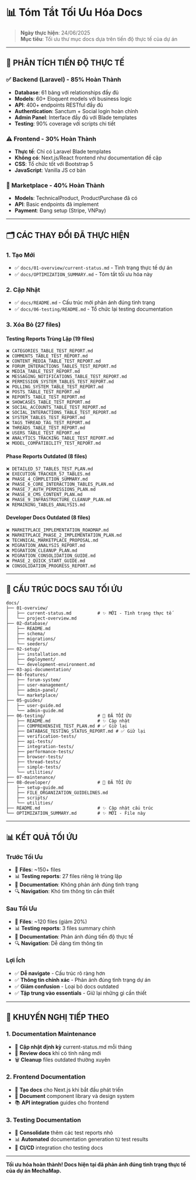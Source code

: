 # 📊 Tóm Tắt Tối Ưu Hóa Docs

> **Ngày thực hiện**: 24/06/2025  
> **Mục tiêu**: Tối ưu thư mục docs dựa trên tiến độ thực tế của dự án

---

## 🎯 **PHÂN TÍCH TIẾN ĐỘ THỰC TẾ**

### **✅ Backend (Laravel) - 85% Hoàn Thành**
- **Database**: 61 bảng với relationships đầy đủ
- **Models**: 60+ Eloquent models với business logic
- **API**: 400+ endpoints RESTful đầy đủ
- **Authentication**: Sanctum + Social login hoàn chỉnh
- **Admin Panel**: Interface đầy đủ với Blade templates
- **Testing**: 90% coverage với scripts chi tiết

### **⚠️ Frontend - 30% Hoàn Thành**
- **Thực tế**: Chỉ có Laravel Blade templates
- **Không có**: Next.js/React frontend như documentation đề cập
- **CSS**: Tổ chức tốt với Bootstrap 5
- **JavaScript**: Vanilla JS cơ bản

### **🔄 Marketplace - 40% Hoàn Thành**
- **Models**: TechnicalProduct, ProductPurchase đã có
- **API**: Basic endpoints đã implement
- **Payment**: Đang setup (Stripe, VNPay)

---

## 🗂️ **CÁC THAY ĐỔI ĐÃ THỰC HIỆN**

### **1. Tạo Mới**
- ✅ `docs/01-overview/current-status.md` - Tình trạng thực tế dự án
- ✅ `docs/OPTIMIZATION_SUMMARY.md` - Tóm tắt tối ưu hóa này

### **2. Cập Nhật**
- ✅ `docs/README.md` - Cấu trúc mới phản ánh đúng tình trạng
- ✅ `docs/06-testing/README.md` - Tổ chức lại testing documentation

### **3. Xóa Bỏ (27 files)**

#### **Testing Reports Trùng Lặp (19 files)**
```
❌ CATEGORIES_TABLE_TEST_REPORT.md
❌ COMMENTS_TABLE_TEST_REPORT.md  
❌ CONTENT_MEDIA_TABLE_TEST_REPORT.md
❌ FORUM_INTERACTIONS_TABLES_TEST_REPORT.md
❌ MEDIA_TABLE_TEST_REPORT.md
❌ MESSAGING_NOTIFICATIONS_TABLE_TEST_REPORT.md
❌ PERMISSION_SYSTEM_TABLES_TEST_REPORT.md
❌ POLLING_SYSTEM_TABLE_TEST_REPORT.md
❌ POSTS_TABLE_TEST_REPORT.md
❌ REPORTS_TABLE_TEST_REPORT.md
❌ SHOWCASES_TABLE_TEST_REPORT.md
❌ SOCIAL_ACCOUNTS_TABLE_TEST_REPORT.md
❌ SOCIAL_INTERACTIONS_TABLE_TEST_REPORT.md
❌ SYSTEM_TABLES_TEST_REPORT.md
❌ TAGS_THREAD_TAG_TEST_REPORT.md
❌ THREADS_TABLE_TEST_REPORT.md
❌ USERS_TABLE_TEST_REPORT.md
❌ ANALYTICS_TRACKING_TABLE_TEST_REPORT.md
❌ MODEL_COMPATIBILITY_TEST_REPORT.md
```

#### **Phase Reports Outdated (8 files)**
```
❌ DETAILED_57_TABLES_TEST_PLAN.md
❌ EXECUTION_TRACKER_57_TABLES.md
❌ PHASE_4_COMPLETION_SUMMARY.md
❌ PHASE_6_CORE_INTERACTION_TABLES_PLAN.md
❌ PHASE_7_AUTH_PERMISSIONS_PLAN.md
❌ PHASE_8_CMS_CONTENT_PLAN.md
❌ PHASE_9_INFRASTRUCTURE_CLEANUP_PLAN.md
❌ REMAINING_TABLES_ANALYSIS.md
```

#### **Developer Docs Outdated (8 files)**
```
❌ MARKETPLACE_IMPLEMENTATION_ROADMAP.md
❌ MARKETPLACE_PHASE_2_IMPLEMENTATION_PLAN.md
❌ TECHNICAL_MARKETPLACE_PROPOSAL.md
❌ MIGRATION_ANALYSIS_REPORT.md
❌ MIGRATION_CLEANUP_PLAN.md
❌ MIGRATION_CONSOLIDATION_GUIDE.md
❌ PHASE_2_QUICK_START_GUIDE.md
❌ CONSOLIDATION_PROGRESS_REPORT.md
```

---

## 📁 **CẤU TRÚC DOCS SAU TỐI ỨU**

```
docs/
├── 01-overview/
│   ├── current-status.md          # ✨ MỚI - Tình trạng thực tế
│   └── project-overview.md
├── 02-database/
│   ├── README.md
│   ├── schema/
│   ├── migrations/
│   └── seeders/
├── 02-setup/
│   ├── installation.md
│   ├── deployment/
│   └── development-environment.md
├── 03-api-documentation/
├── 04-features/
│   ├── forum-system/
│   ├── user-management/
│   ├── admin-panel/
│   └── marketplace/
├── 05-guides/
│   ├── user-guide.md
│   └── admin-guide.md
├── 06-testing/                    # 🔄 ĐÃ TỐI ỨU
│   ├── README.md                  # ✨ Cập nhật
│   ├── COMPREHENSIVE_TEST_PLAN.md # ✅ Giữ lại
│   ├── DATABASE_TESTING_STATUS_REPORT.md # ✅ Giữ lại
│   ├── verification-tests/
│   ├── api-tests/
│   ├── integration-tests/
│   ├── performance-tests/
│   ├── browser-tests/
│   ├── thread-tests/
│   ├── simple-tests/
│   └── utilities/
├── 07-maintenance/
├── 08-developer/                  # 🔄 ĐÃ TỐI ỨU
│   ├── setup-guide.md
│   ├── FILE_ORGANIZATION_GUIDELINES.md
│   ├── scripts/
│   └── utilities/
├── README.md                      # ✨ Cập nhật cấu trúc
└── OPTIMIZATION_SUMMARY.md        # ✨ MỚI - File này
```

---

## 📊 **KẾT QUẢ TỐI ỨU**

### **Trước Tối Ưu**
- 📁 **Files**: ~150+ files
- 📊 **Testing reports**: 27 files riêng lẻ trùng lặp
- 📝 **Documentation**: Không phản ánh đúng tình trạng
- 🔍 **Navigation**: Khó tìm thông tin cần thiết

### **Sau Tối Ưu**
- 📁 **Files**: ~120 files (giảm 20%)
- 📊 **Testing reports**: 3 files summary chính
- 📝 **Documentation**: Phản ánh đúng tiến độ thực tế
- 🔍 **Navigation**: Dễ dàng tìm thông tin

### **Lợi Ích**
- ✅ **Dễ navigate** - Cấu trúc rõ ràng hơn
- ✅ **Thông tin chính xác** - Phản ánh đúng tình trạng dự án
- ✅ **Giảm confusion** - Loại bỏ docs outdated
- ✅ **Tập trung vào essentials** - Giữ lại những gì cần thiết

---

## 🎯 **KHUYẾN NGHỊ TIẾP THEO**

### **1. Documentation Maintenance**
- 📅 **Cập nhật định kỳ** current-status.md mỗi tháng
- 📝 **Review docs** khi có tính năng mới
- 🗑️ **Cleanup** files outdated thường xuyên

### **2. Frontend Documentation**
- 📱 **Tạo docs** cho Next.js khi bắt đầu phát triển
- 🎨 **Document** component library và design system
- 📚 **API integration** guides cho frontend

### **3. Testing Documentation**
- 🧪 **Consolidate** thêm các test reports nhỏ
- 📊 **Automated** documentation generation từ test results
- 🔄 **CI/CD** integration cho testing docs

---

**Tối ưu hóa hoàn thành! Docs hiện tại đã phản ánh đúng tình trạng thực tế của dự án MechaMap.**
